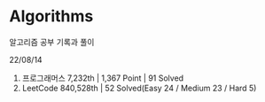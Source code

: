 # Algorithms

알고리즘 공부 기록과 풀이

22/08/14

1. 프로그래머스 7,232th | 1,367 Point | 91 Solved
2. LeetCode 840,528th | 52 Solved(Easy 24 / Medium 23 / Hard 5)
